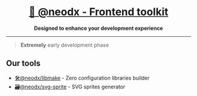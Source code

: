 <h1 align="center">
  <a aria-label="@neodx - Frontend toolkit" href="https://github.com/secundant/neodx">
    🧰 @neodx - Frontend toolkit
  </a>
</h1>
<p align="center">
  <strong>Designed to enhance your development experience</strong>
</p>
<hr />

> **Extremely** early development phase

## Our tools

- [🛠@neodx/libmake](./libs/libmake) - Zero configuration libraries builder
- [🗃@neodx/svg-sprite](./libs/svg-sprite) - SVG sprites generator
